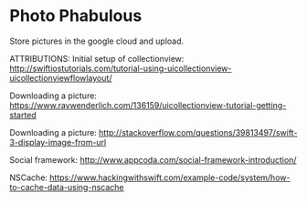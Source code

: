 # Photo Phabulous

Store pictures in the google cloud and upload. 


ATTRIBUTIONS: 
Initial setup of collectionview: http://swiftiostutorials.com/tutorial-using-uicollectionview-uicollectionviewflowlayout/ 

Downloading a picture: https://www.raywenderlich.com/136159/uicollectionview-tutorial-getting-started

Downloading a picture: http://stackoverflow.com/questions/39813497/swift-3-display-image-from-url

Social framework: http://www.appcoda.com/social-framework-introduction/

NSCache: https://www.hackingwithswift.com/example-code/system/how-to-cache-data-using-nscache



